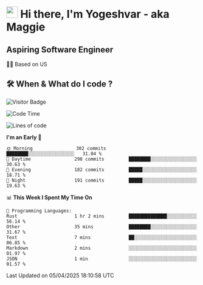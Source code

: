 <h1><img src="https://emojis.slackmojis.com/emojis/images/1531849430/4246/blob-sunglasses.gif?1531849430" width="30"/> Hi there, I'm Yogeshvar - aka Maggie</h1>

## Aspiring Software Engineer
🏂🏻  Based on US 

## 🛠 When & What do I code ?  

![Visitor Badge](https://visitor-badge.feriirawann.repl.co?username=yogeshvar&repo=yogeshvar&label=Visitors&style=plastic&color=%23457BFF&contentType=svg)

<!--START_SECTION:waka-->
![Code Time](http://img.shields.io/badge/Code%20Time-2%2C925%20hrs%203%20mins-blue)

![Lines of code](https://img.shields.io/badge/From%20Hello%20World%20I%27ve%20Written-3.9%20million%20lines%20of%20code-blue)

**I'm an Early 🐤** 

```text
🌞 Morning                302 commits         ████████░░░░░░░░░░░░░░░░░   31.04 % 
🌆 Daytime                298 commits         ████████░░░░░░░░░░░░░░░░░   30.63 % 
🌃 Evening                182 commits         █████░░░░░░░░░░░░░░░░░░░░   18.71 % 
🌙 Night                  191 commits         █████░░░░░░░░░░░░░░░░░░░░   19.63 % 
```


📊 **This Week I Spent My Time On** 

```text
💬 Programming Languages: 
Rust                     1 hr 2 mins         ██████████████░░░░░░░░░░░   56.14 % 
Other                    35 mins             ████████░░░░░░░░░░░░░░░░░   31.67 % 
Text                     7 mins              ██░░░░░░░░░░░░░░░░░░░░░░░   06.85 % 
Markdown                 2 mins              ░░░░░░░░░░░░░░░░░░░░░░░░░   01.97 % 
JSON                     1 min               ░░░░░░░░░░░░░░░░░░░░░░░░░   01.57 % 
```


 Last Updated on 05/04/2025 18:10:58 UTC
<!--END_SECTION:waka-->
